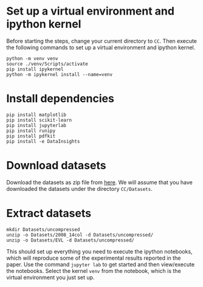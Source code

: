 # Set up a virtual environment and ipython kernel

Before starting the steps, change your current directory to `CC`. Then execute the following commands to set up a
virtual environment and ipython kernel.

```
python -m venv venv
source ./venv/Scripts/activate
pip install ipykernel
python -m ipykernel install --name=venv
```

# Install dependencies
```
pip install matplotlib
pip install scikit-learn
pip install jupyterlab
pip install runipy
pip install pdfkit
pip install -e DataInsights
```

# Download datasets
Download the datasets as zip file from [here](https://drive.google.com/drive/folders/1gBZuhV42VHhrwsiKpEA4dLYVdiiXbUGp?usp=sharing). We will assume that you have downloaded the datasets under the directory `CC/Datasets`.

# Extract datasets
```
mkdir Datasets/uncompressed
unzip -o Datasets/2008_14col -d Datasets/uncompressed/
unzip -o Datasets/EVL -d Datasets/uncompressed/
```

This should set up everything you need to execute the ipython 
notebooks, which will reproduce some of the experimental results 
reported in the paper. Use the command `jupyter lab` to get 
started and then view/execute the notebooks. Select the kernel 
`venv` from the notebook, which is the virtual environment you 
just set up.
